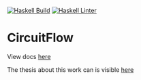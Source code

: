 [![Haskell Build](https://github.com/RileyEv/project/actions/workflows/haskell.yml/badge.svg)](https://github.com/RileyEv/project/actions/workflows/haskell.yml)
[![Haskell Linter](https://github.com/RileyEv/project/actions/workflows/haskell-lint.yml/badge.svg)](https://github.com/RileyEv/project/actions/workflows/haskell-lint.yml)

# CircuitFlow


View docs [here](https://circuitflow.rly.rocks)

The thesis about this work can is visible [here](https://github.com/RileyEv/thesis)
